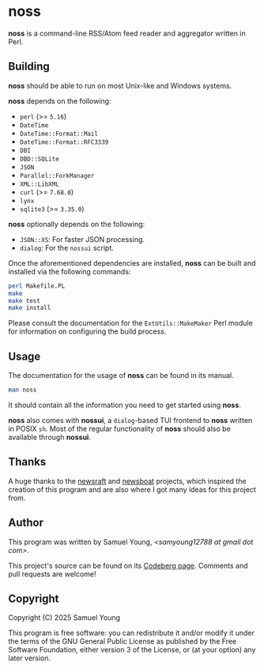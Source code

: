 # noss
**noss** is a command-line RSS/Atom feed reader and aggregator written in
Perl.

## Building
**noss** should be able to run on most Unix-like and Windows systems.

**noss** depends on the following:
* `perl` (>= `5.16`)
* `DateTime`
* `DateTime::Format::Mail`
* `DateTime::Format::RFC3339`
* `DBI`
* `DBD::SQLite`
* `JSON`
* `Parallel::ForkManager`
* `XML::LibXML`
* `curl` (>= `7.68.0`)
* `lynx`
* `sqlite3` (>= `3.35.0`)

**noss** optionally depends on the following:
* `JSON::XS`: For faster JSON processing.
* `dialog`: For the `nossui` script.

Once the aforementioned dependencies are installed, **noss** can be built and
installed via the following commands:
```bash
perl Makefile.PL
make
make test
make install
```
Please consult the documentation for the `ExtUtils::MakeMaker` Perl module for
information on configuring the build process.

## Usage
The documentation for the usage of **noss** can be found in its manual.
```bash
man noss
```
It should contain all the information you need to get started using **noss**.

**noss** also comes with **nossui**, a `dialog`-based TUI frontend to **noss**
written in POSIX `sh`. Most of the regular functionality of **noss** should also
be available through **nossui**.

## Thanks
A huge thanks to the [newsraft](https://codeberg.org/newsraft/newsraft) and
[newsboat](https://newsboat.org/) projects, which inspired the creation of this
program and are also where I got many ideas for this project from.

## Author
This program was written by Samuel Young, *\<samyoung12788 at gmail dot com\>*.

This project's source can be found on its
[Codeberg page](https://codeberg.org/1-1sam/noss). Comments and pull
requests are welcome!

## Copyright
Copyright (C) 2025 Samuel Young

This program is free software: you can redistribute it and/or modify
it under the terms of the GNU General Public License as published by
the Free Software Foundation, either version 3 of the License, or
(at your option) any later version.
